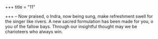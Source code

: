 +++
title = "11"

+++
– Now praised, o Indra, now being sung, make refreshment swell for the  singer like rivers.
A new sacred formulation has been made for you, o you of the fallow  bays. Through our insightful thought may we be charioteers who  always win. 